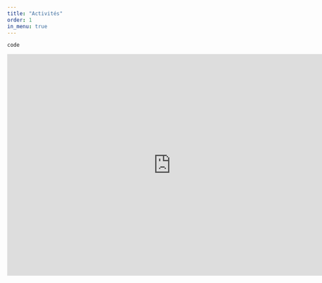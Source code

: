 ```yaml
---
title: "Activités"
order: 1
in_menu: true
---
```

```
code
``` 
<iframe width="760" height="515" src="https://www.youtube.com/embed/-U48AAZo_Cw?si=QdAmfnc2wKznQK7m" title="YouTube video player" frameborder="0" allow="accelerometer; autoplay; clipboard-write; encrypted-media; gyroscope; picture-in-picture; web-share" allowfullscreen></iframe> 